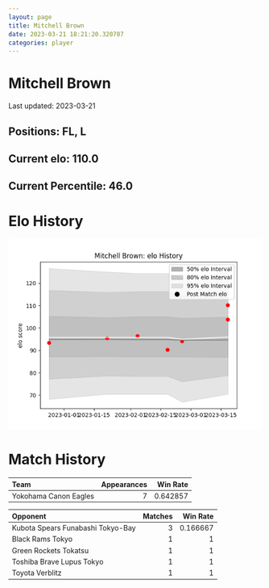 ```yaml
---  
layout: page  
title: Mitchell Brown  
date: 2023-03-21 18:21:20.320707  
categories: player  
---
```

# Mitchell Brown


Last updated: 2023-03-21
## Positions: FL, L

## Current elo: 110.0

## Current Percentile: 46.0

# Elo History


![elo history](history_MitchellBrown.png)
# Match History


| Team                  |   Appearances |   Win Rate |
|:----------------------|--------------:|-----------:|
| Yokohama Canon Eagles |             7 |   0.642857 |

| Opponent                          |   Matches |   Win Rate |
|:----------------------------------|----------:|-----------:|
| Kubota Spears Funabashi Tokyo-Bay |         3 |   0.166667 |
| Black Rams Tokyo                  |         1 |   1        |
| Green Rockets Tokatsu             |         1 |   1        |
| Toshiba Brave Lupus Tokyo         |         1 |   1        |
| Toyota Verblitz                   |         1 |   1        |